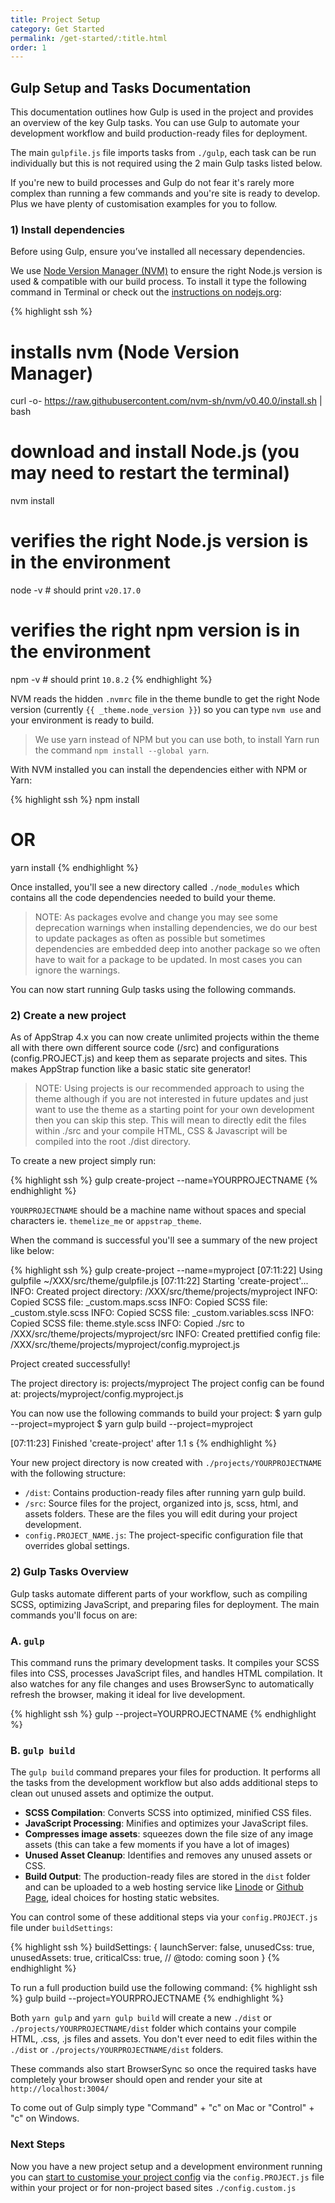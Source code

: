 ```yaml
---
title: Project Setup
category: Get Started
permalink: /get-started/:title.html
order: 1
---
```



## Gulp Setup and Tasks Documentation

This documentation outlines how Gulp is used in the project and provides an overview of the key Gulp tasks. You can use Gulp to automate your development workflow and build production-ready files for deployment. 

The main `gulpfile.js` file imports tasks from `./gulp`, each task can be run individually but this is not required using the 2 main Gulp tasks listed below.

If you're new to build processes and Gulp do not fear it's rarely more complex than running a few commands and you're site is ready to develop. Plus we have plenty of customisation examples for you to follow.


### 1) Install dependencies

Before using Gulp, ensure you’ve installed all necessary dependencies.


We use <a href="https://github.com/nvm-sh/nvm?tab=readme-ov-file#installing-and-updating" target="_blank">Node Version Manager (NVM)</a> to ensure the right Node.js version is used & compatible with our build process. To install it type the following command in Terminal or check out the <a href="https://nodejs.org/en/download/package-manager" target="_blank">instructions on nodejs.org</a>:

{% highlight  ssh %}
# installs nvm (Node Version Manager)
curl -o- https://raw.githubusercontent.com/nvm-sh/nvm/v0.40.0/install.sh | bash

# download and install Node.js (you may need to restart the terminal)
nvm install

# verifies the right Node.js version is in the environment
node -v # should print `v20.17.0`

# verifies the right npm version is in the environment
npm -v # should print `10.8.2`
{% endhighlight %}

NVM reads the hidden `.nvmrc` file in the theme bundle to get the right Node version (currently `{{ _theme.node_version }}`) so you can type `nvm use` and your environment is ready to build. 

> We use yarn instead of NPM but you can use both, to install Yarn run the command <code>npm install --global yarn</code>.

With NVM installed you can install the dependencies either with NPM or Yarn:
 
{% highlight  ssh %}
npm install

# OR

yarn install
{% endhighlight %}

Once installed, you'll see a new directory called <code>./node_modules</code> which contains all the code dependencies needed to build your theme. 

> NOTE: As packages evolve and change you may see some deprecation warnings when installing dependencies, we do our best to update packages as often as possible but sometimes dependencies are embedded deep into another package so we often have to wait for a package to be updated. In most cases you can ignore the warnings.

You can now start running Gulp tasks using the following commands.

### 2) Create a new project

As of AppStrap 4.x you can now create unlimited projects within the theme all with there own different source code (/src) and configurations (config.PROJECT.js) and keep them as separate projects and sites. 
This makes AppStrap function like a basic static site generator!

> NOTE: Using projects is our recommended approach to using the theme although if you are not interested in future updates and just want to use the theme as a starting point for your own development then you can skip this step. This will mean to directly edit the files within ./src and your compile HTML, CSS & Javascript will be compiled into the root ./dist directory. 

To create a new project simply run:

{% highlight  ssh %}
gulp create-project --name=YOURPROJECTNAME
{% endhighlight %}

`YOURPROJECTNAME` should be a machine name without spaces and special characters ie. `themelize_me` or `appstrap_theme`.

When the command is successful you'll see a summary of the new project like below:

{% highlight  ssh %}
gulp create-project --name=myproject
[07:11:22] Using gulpfile ~/XXX/src/theme/gulpfile.js
[07:11:22] Starting 'create-project'...
INFO: Created project directory: /XXX/src/theme/projects/myproject
INFO: Copied SCSS file: _custom.maps.scss
INFO: Copied SCSS file: _custom.style.scss
INFO: Copied SCSS file: _custom.variables.scss
INFO: Copied SCSS file: theme.style.scss
INFO: Copied ./src to /XXX/src/theme/projects/myproject/src
INFO: Created prettified config file: /XXX/src/theme/projects/myproject/config.myproject.js

Project created successfully!

The project directory is: projects/myproject
The project config can be found at: projects/myproject/config.myproject.js

You can now use the following commands to build your project:
$ yarn gulp --project=myproject
$ yarn gulp build --project=myproject

[07:11:23] Finished 'create-project' after 1.1 s
{% endhighlight %}

Your new project directory is now created with `./projects/YOURPROJECTNAME` with the following structure:

- `/dist`: Contains production-ready files after running yarn gulp build.
- `/src`: Source files for the project, organized into js, scss, html, and assets folders. These are the files you will edit during your project development.
- `config.PROJECT_NAME.js`: The project-specific configuration file that overrides global settings.

### 2) Gulp Tasks Overview

Gulp tasks automate different parts of your workflow, such as compiling SCSS, optimizing JavaScript, and preparing files for deployment. The main commands you'll focus on are:

### A\. `gulp`

This command runs the primary development tasks. It compiles your SCSS files into CSS, processes JavaScript files, and handles HTML compilation. It also watches for any file changes and uses BrowserSync to automatically refresh the browser, making it ideal for live development.

{% highlight ssh %}
gulp --project=YOURPROJECTNAME
{% endhighlight %}

### B\. `gulp build`

The `gulp build` command prepares your files for production. It performs all the tasks from the development workflow but also adds additional steps to clean out unused assets and optimize the output.

-   **SCSS Compilation**: Converts SCSS into optimized, minified CSS files.
-   **JavaScript Processing**: Minifies and optimizes your JavaScript files.
-   **Compresses image assets**: squeezes down the file size of any image assets (this can take a few moments if you have a lot of images)
-   **Unused Asset Cleanup**: Identifies and removes any unused assets or CSS.
-   **Build Output**: The production-ready files are stored in the `dist` folder and can be uploaded to a web hosting service like [Linode](https://www.linode.com/lp/refer/?r=1ec57180eee726a5f1c8641f783b948410845c06) or [Github Page](https://docs.github.com/en/pages/getting-started-with-github-pages/creating-a-github-pages-site), ideal choices for hosting static websites.

<div class="hl-box p-4 mb-5">
You can control some of these additional steps via your <code>config.PROJECT.js</code> file under <code>buildSettings</code>:

{% highlight ssh %}
buildSettings: {
  launchServer: false,
  unusedCss: true,
  unusedAssets: true,
  criticalCss: true, // @todo: coming soon
}
{% endhighlight %}
</div>

To run a full production build use the following command:
{% highlight ssh %}
gulp build --project=YOURPROJECTNAME
{% endhighlight %}

Both `yarn gulp` and `yarn gulp build` will create a new `./dist` or `./projects/YOURPROJECTNAME/dist` folder which contains your compile HTML, .css, .js files and assets. You don't ever need to edit files within the `./dist` or `./projects/YOURPROJECTNAME/dist` folders.

These commands also start BrowserSync so once the required tasks have completely your browser should open and render your site at `http://localhost:3004/`

To come out of Gulp simply type "Command" + "c" on Mac or "Control" + "c" on Windows.

### Next Steps

Now you have a new project setup and a development environment running you can <a href="{{ '/get-started/2-config-customisation' | relative_url }}">start to customise your project config</a> via the `config.PROJECT.js` file within your project or for non-project based sites `./config.custom.js`

